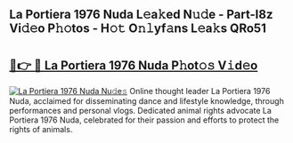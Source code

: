 ## La Portiera 1976 Nuda L𝚎a𝚔ed N𝚞𝚍e - Part-I8z Vi𝚍𝚎o P𝚑𝚘tos - H𝚘𝚝 O𝚗𝚕yf𝚊ns L𝚎a𝚔s QRo51

# <h2><a href="http://kf48ln.oniu.top/?m=La+Portiera+1976+Nuda">🔗👉 🔴 La Portiera 1976 Nuda P𝚑ot𝚘𝚜 V𝚒d𝚎o</a></h2>

[![La Portiera 1976 Nuda Nu𝚍e𝚜](https://i.imgur.com/0qMVB7G.gif)](http://kf48ln.oniu.top/?m=La+Portiera+1976+Nuda)
Online thought leader La Portiera 1976 Nuda, acclaimed for disseminating dance and lifestyle knowledge, through performances and personal vlogs. Dedicated animal rights advocate La Portiera 1976 Nuda, celebrated for their passion and efforts to protect the rights of animals.  
